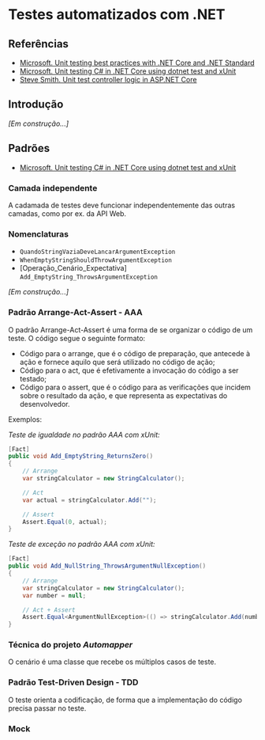 # Testes automatizados com .NET

## Referências
- [Microsoft. Unit testing best practices with .NET Core and .NET Standard](https://learn.microsoft.com/en-us/dotnet/core/testing/unit-testing-best-practices)
- [Microsoft. Unit testing C# in .NET Core using dotnet test and xUnit](https://learn.microsoft.com/en-us/dotnet/core/testing/unit-testing-with-dotnet-test)
- [Steve Smith. Unit test controller logic in ASP.NET Core](https://learn.microsoft.com/en-us/aspnet/core/mvc/controllers/testing?view=aspnetcore-8.0)

## Introdução
_[Em construção...]_

## Padrões

- [Microsoft. Unit testing C# in .NET Core using dotnet test and xUnit](https://learn.microsoft.com/en-us/dotnet/core/testing/unit-testing-with-dotnet-test)

### Camada independente
A cadamada de testes deve funcionar independentemente das outras camadas, como por ex. da API Web.

### Nomenclaturas
- `QuandoStringVaziaDeveLancarArgumentException`
- `WhenEmptyStringShouldThrowArgumentException`
- [Operação_Cenário_Expectativa] `Add_EmptyString_ThrowsArgumentException`

_[Em construção...]_

### Padrão Arrange-Act-Assert - AAA

O padrão Arrange-Act-Assert é uma forma de se organizar o código de um teste. O código segue o seguinte formato:
- Código para o arrange, que é o código de preparação, que antecede à ação e fornece aquilo que será utilizado no código de ação;
- Código para o act, que é efetivamente a invocação do código a ser testado;
- Código para o assert, que é o código para as verificações que incidem sobre o resultado da ação, e que representa as expectativas do desenvolvedor.

Exemplos:

_Teste de igualdade no padrão AAA com xUnit:_
```csharp
[Fact]
public void Add_EmptyString_ReturnsZero()
{
    // Arrange
    var stringCalculator = new StringCalculator();

    // Act
    var actual = stringCalculator.Add("");

    // Assert
    Assert.Equal(0, actual);
}
```

_Teste de exceção no padrão AAA com xUnit:_
```csharp
[Fact]
public void Add_NullString_ThrowsArgumentNullException()
{
    // Arrange
    var stringCalculator = new StringCalculator();
    var number = null;

    // Act + Assert
    Assert.Equal<ArgumentNullException>(() => stringCalculator.Add(number));
}
```

### Técnica do projeto _Automapper_
O cenário é uma classe que recebe os múltiplos casos de teste.

### Padrão Test-Driven Design - TDD
O teste orienta a codificação, de forma que a implementação do código precisa passar no teste.

### Mock